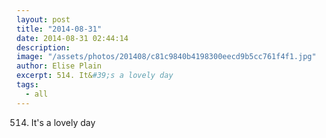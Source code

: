 ```yaml
---
layout: post
title: "2014-08-31"
date: 2014-08-31 02:44:14
description: 
image: "/assets/photos/201408/c81c9840b4198300eecd9b5cc761f4f1.jpg"
author: Elise Plain
excerpt: 514. It&#39;s a lovely day
tags: 
  - all
---
```


514. It&#39;s a lovely day
<p></p>
